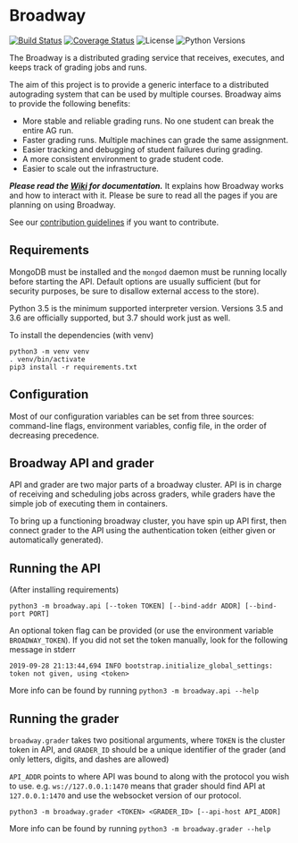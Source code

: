 # Broadway

[![Build Status](https://www.travis-ci.com/illinois-cs241/broadway.svg?branch=master)](https://www.travis-ci.com/illinois-cs241/broadway)
[![Coverage Status](https://coveralls.io/repos/github/illinois-cs241/broadway/badge.svg?branch=master)](https://coveralls.io/github/illinois-cs241/broadway?branch=master)
![License](https://img.shields.io/badge/license-NCSA%2FIllinois-blue.svg)
![Python Versions](https://img.shields.io/badge/python-3.5%20%7C%203.6-blue.svg)

The Broadway is a distributed grading service that receives, executes, and keeps track of grading jobs and runs.

The aim of this project is to provide a generic interface to a distributed autograding system that can be used by multiple courses. Broadway aims to provide the following benefits:
* More stable and reliable grading runs. No one student can break the entire AG run.
* Faster grading runs. Multiple machines can grade the same assignment.
* Easier tracking and debugging of student failures during grading.
* A more consistent environment to grade student code.
* Easier to scale out the infrastructure.

**_Please read the [Wiki](https://github.com/illinois-cs241/broadway-api/wiki) for documentation._** It explains how Broadway works and how to interact with it. Please be sure to read all the pages if you are planning on using Broadway.

See our [contribution guidelines](CONTRIBUTING.md) if you want to contribute.

## Requirements

MongoDB must be installed and the `mongod` daemon must be running locally before starting the API. Default options are usually sufficient (but for security purposes, be sure to disallow external access to the store).

Python 3.5 is the minimum supported interpreter version. Versions 3.5 and 3.6 are officially supported, but 3.7 should work just as well.

To install the dependencies (with venv)

    python3 -m venv venv
    . venv/bin/activate
    pip3 install -r requirements.txt

## Configuration

Most of our configuration variables can be set from three sources: command-line flags,
environment variables, config file, in the order of decreasing precedence.

## Broadway API and grader

API and grader are two major parts of a broadway cluster. API is in charge of receiving and scheduling jobs
across graders, while graders have the simple job of executing them in containers.

To bring up a functioning broadway cluster, you have spin up API first, then connect grader to the API
using the authentication token (either given or automatically generated).

## Running the API

(After installing requirements)

    python3 -m broadway.api [--token TOKEN] [--bind-addr ADDR] [--bind-port PORT]

An optional token flag can be provided (or use the environment variable `BROADWAY_TOKEN`).
If you did not set the token manually, look for the following message in stderr

    2019-09-28 21:13:44,694 INFO bootstrap.initialize_global_settings: token not given, using <token>

More info can be found by running `python3 -m broadway.api --help`

## Running the grader

`broadway.grader` takes two positional arguments, where `TOKEN` is the cluster token in API,
and `GRADER_ID` should be a unique identifier of the grader (and only letters, digits, and dashes are allowed)

`API_ADDR` points to where API was bound to along with the protocol you wish to use.
e.g. `ws://127.0.0.1:1470` means that grader should find API at `127.0.0.1:1470` and
use the websocket version of our protocol.

    python3 -m broadway.grader <TOKEN> <GRADER_ID> [--api-host API_ADDR]

More info can be found by running `python3 -m broadway.grader --help`
